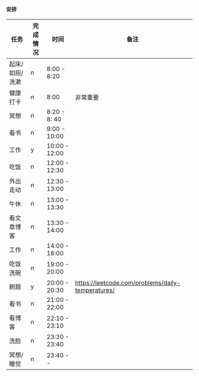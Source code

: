 #### 安排 

 

| 任务           | 完成情况 | 时间           | 备注                                              |
| -------------- | -------- | -------------- | ------------------------------------------------- |
| 起床/如厕/洗漱 | n        | 8:00 - 8:20    |                                                   |
| 健康打卡       | n        | 8:00           | 非常重要                                          |
| 冥想           | n        | 8:20 - 8: 40   |                                                   |
| 看书           | n        | 9:00 - 10:00   |                                                   |
| 工作           | y        | 10:00 - 12:00  |                                                   |
| 吃饭           | n        | 12:00 - 12:30  |                                                   |
| 外出走动       | n        | 12:30 - 13:00  |                                                   |
| 午休           | n        | 13:00 - 13:30  |                                                   |
| 看文章博客     | n        | 13:30 - 14:00  |                                                   |
| 工作           | n        | 14:00 - 18:00  |                                                   |
| 吃饭洗碗       | n        | 19:00  - 20:00 |                                                   |
| 刷题           | y        | 20:00  - 20:30 | https://leetcode.com/problems/daily-temperatures/ |
| 看书           | n        | 21:00 -  22:00 |                                                   |
| 看博客         | n        | 22:10 - 23:10  |                                                   |
| 洗脸           | n        | 23:30 - 23:40  |                                                   |
| 冥想/睡觉      | n        | 23:40 - -      |                                                   |

